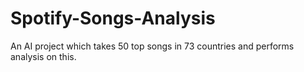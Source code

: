 # Spotify-Songs-Analysis
An AI project which takes 50 top songs in 73 countries and performs analysis on this.

